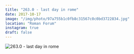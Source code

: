 ```yaml
---
title: "263.0 - last day in rome"
date: 2017-10-17
image: "/img/photo/97a755b1c0fb8c31567c0c0bd3722834.jpg"
location: "Roman Forum"
instagram: true
draft: false
---
```


![263.0 - last day in rome](/img/photo/97a755b1c0fb8c31567c0c0bd3722834.jpg)

